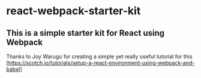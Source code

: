 # react-webpack-starter-kit

## This is a simple starter kit for React using Webpack

Thanks to Joy Warugu for creating a simple yet really useful tutorial for this [https://scotch.io/tutorials/setup-a-react-environment-using-webpack-and-babel]